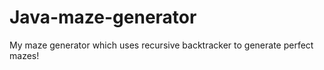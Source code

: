 # Java-maze-generator
My maze generator which uses recursive backtracker to generate perfect mazes!
